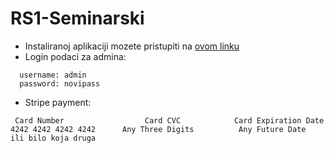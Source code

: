 # RS1-Seminarski
* Instaliranoj aplikaciji mozete pristupiti na [ovom linku](https://web.p2138.app.fit.ba)
* Login podaci za admina: 
```
  username: admin 
  password: novipass
```
* Stripe payment:
```
 Card Number	              Card CVC	          Card Expiration Date
4242 4242 4242 4242      Any Three Digits          Any Future Date
ili bilo koja druga 
```
